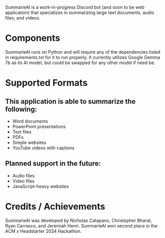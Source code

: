SummarieAI is a work-in-progress Discord bot (and soon to be web application) that specializes in summarizing large text documents, audio files, and videos.

# Components
SummarieAI runs on Python and will require any of the dependencies listed in requirements.txt for it to run properly. It currently utilizes Google Gemma 7b as its AI model, but could be swapped for any other model if need be.

# Supported Formats

## This application is able to summarize the following:
- Word documents
- PowerPoint presentations
- Text files
- PDFs
- Simple websites
- YouTube videos with captions

## Planned support in the future:
- Audio files
- Video files
- JavaScript-heavy websites

# Credits / Achievements
SummarieAI was developed by Nicholas Catapano, Christopher Bharat, Ryan Carrasco, and Jeremiah Henri.
SummarieAI won second place in the ACM x Headstarter 2024 Hackathon.
